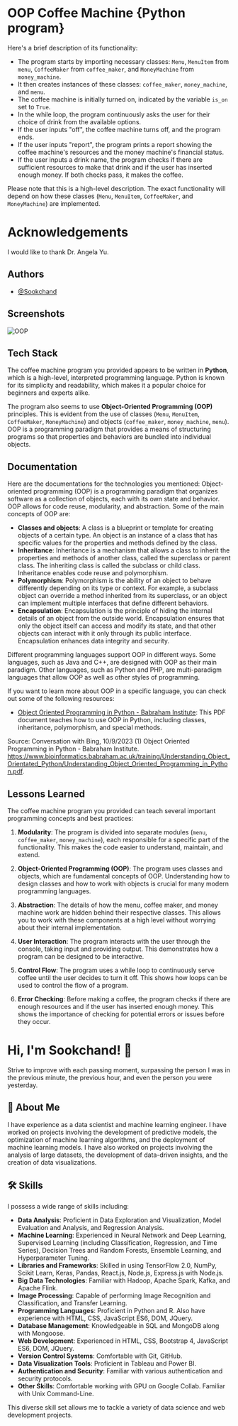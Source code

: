 
#  OOP Coffee Machine {Python program}
Here's a brief description of its functionality:

- The program starts by importing necessary classes: `Menu`, `MenuItem` from `menu`, `CoffeeMaker` from `coffee_maker`, and `MoneyMachine` from `money_machine`.
- It then creates instances of these classes: `coffee_maker`, `money_machine`, and `menu`.
- The coffee machine is initially turned on, indicated by the variable `is_on` set to `True`.
- In the while loop, the program continuously asks the user for their choice of drink from the available options.
- If the user inputs "off", the coffee machine turns off, and the program ends.
- If the user inputs "report", the program prints a report showing the coffee machine's resources and the money machine's financial status.
- If the user inputs a drink name, the program checks if there are sufficient resources to make that drink and if the user has inserted enough money. If both checks pass, it makes the coffee.

Please note that this is a high-level description. The exact functionality will depend on how these classes (`Menu`, `MenuItem`, `CoffeeMaker`, and `MoneyMachine`) are implemented.
#  Acknowledgements
I would like to thank Dr. Angela Yu.
## Authors

- [@Sookchand](https://github.com/Sookchand)


## Screenshots

![OOP](https://github.com/Sookchand/OOP-Coffee-Machine/assets/34344439/60cff09c-e2aa-49f2-b298-82c3552e6602)



## Tech Stack
The coffee machine program you provided appears to be written in **Python**, which is a high-level, interpreted programming language. Python is known for its simplicity and readability, which makes it a popular choice for beginners and experts alike.

The program also seems to use **Object-Oriented Programming (OOP)** principles. This is evident from the use of classes (`Menu`, `MenuItem`, `CoffeeMaker`, `MoneyMachine`) and objects (`coffee_maker`, `money_machine`, `menu`). OOP is a programming paradigm that provides a means of structuring programs so that properties and behaviors are bundled into individual objects.


## Documentation
Here are the documentations for the technologies you mentioned:
Object-oriented programming (OOP) is a programming paradigm that organizes software as a collection of objects, each with its own state and behavior. OOP allows for code reuse, modularity, and abstraction. Some of the main concepts of OOP are:

- **Classes and objects**: A class is a blueprint or template for creating objects of a certain type. An object is an instance of a class that has specific values for the properties and methods defined by the class.
- **Inheritance**: Inheritance is a mechanism that allows a class to inherit the properties and methods of another class, called the superclass or parent class. The inheriting class is called the subclass or child class. Inheritance enables code reuse and polymorphism.
- **Polymorphism**: Polymorphism is the ability of an object to behave differently depending on its type or context. For example, a subclass object can override a method inherited from its superclass, or an object can implement multiple interfaces that define different behaviors.
- **Encapsulation**: Encapsulation is the principle of hiding the internal details of an object from the outside world. Encapsulation ensures that only the object itself can access and modify its state, and that other objects can interact with it only through its public interface. Encapsulation enhances data integrity and security.

Different programming languages support OOP in different ways. Some languages, such as Java and C++, are designed with OOP as their main paradigm. Other languages, such as Python and PHP, are multi-paradigm languages that allow OOP as well as other styles of programming.

If you want to learn more about OOP in a specific language, you can check out some of the following resources:

- [Object Oriented Programming in Python - Babraham Institute](^4^): This PDF document teaches how to use OOP in Python, including classes, inheritance, polymorphism, and special methods.

Source: Conversation with Bing, 10/9/2023
(1) Object Oriented Programming in Python - Babraham Institute. https://www.bioinformatics.babraham.ac.uk/training/Understanding_Object_Orientated_Python/Understanding_Object_Oriented_Programming_in_Python.pdf.
## Lessons Learned
The coffee machine program you provided can teach several important programming concepts and best practices:

1. **Modularity**: The program is divided into separate modules (`menu`, `coffee_maker`, `money_machine`), each responsible for a specific part of the functionality. This makes the code easier to understand, maintain, and extend.

2. **Object-Oriented Programming (OOP)**: The program uses classes and objects, which are fundamental concepts of OOP. Understanding how to design classes and how to work with objects is crucial for many modern programming languages.

3. **Abstraction**: The details of how the menu, coffee maker, and money machine work are hidden behind their respective classes. This allows you to work with these components at a high level without worrying about their internal implementation.

4. **User Interaction**: The program interacts with the user through the console, taking input and providing output. This demonstrates how a program can be designed to be interactive.

5. **Control Flow**: The program uses a while loop to continuously serve coffee until the user decides to turn it off. This shows how loops can be used to control the flow of a program.

6. **Error Checking**: Before making a coffee, the program checks if there are enough resources and if the user has inserted enough money. This shows the importance of checking for potential errors or issues before they occur.


# Hi, I'm Sookchand! 👋

Strive to improve with each passing moment, surpassing the person I was in the previous minute, the previous hour, and even the person you were yesterday.
## 🚀 About Me
I have experience as a data scientist and machine learning engineer. I have worked on projects involving the development of predictive models, the optimization of machine learning algorithms, and the deployment of machine learning models. I have also worked on projects involving the analysis of large datasets, the development of data-driven insights, and the creation of data visualizations.
## 🛠 Skills
I possess a wide range of skills including:

- **Data Analysis**: Proficient in Data Exploration and Visualization, Model Evaluation and Analysis, and Regression Analysis.
- **Machine Learning**: Experienced in Neural Network and Deep Learning, Supervised Learning (including Classification, Regression, and Time Series), Decision Trees and Random Forests, Ensemble Learning, and Hyperparameter Tuning.
- **Libraries and Frameworks**: Skilled in using TensorFlow 2.0, NumPy, Scikit Learn, Keras, Pandas, React.js, Node.js, Express.js with Node.js.
- **Big Data Technologies**: Familiar with Hadoop, Apache Spark, Kafka, and Apache Flink.
- **Image Processing**: Capable of performing Image Recognition and Classification, and Transfer Learning.
- **Programming Languages**: Proficient in Python and R. Also have experience with HTML, CSS, JavaScript ES6, DOM, JQuery.
- **Database Management**: Knowledgeable in SQL and MongoDB along with Mongoose.
- **Web Development**: Experienced in HTML, CSS, Bootstrap 4, JavaScript ES6, DOM, JQuery.
- **Version Control Systems**: Comfortable with Git, GitHub.
- **Data Visualization Tools**: Proficient in Tableau and Power BI.
- **Authentication and Security**: Familiar with various authentication and security protocols.
- **Other Skills**: Comfortable working with GPU on Google Collab. Familiar with Unix Command-Line.

This diverse skill set allows me to tackle a variety of data science and web development projects.

